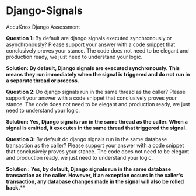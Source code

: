 # Django-Signals
AccuKnox Django Assessment

**Question 1:** By default are django signals executed synchronously or asynchronously? Please support your answer with a code snippet that conclusively proves your stance. The code does not need to be elegant and production ready, we just need to understand your logic.

**Solution: By default, Django signals are executed synchronously. This means they run immediately when the signal is triggered and do not run in a separate thread or process.**

**Question 2**: Do django signals run in the same thread as the caller? Please support your answer with a code snippet that conclusively proves your stance. The code does not need to be elegant and production ready, we just need to understand your logic.

**Solution: Yes, Django signals run in the same thread as the caller. When a signal is emitted, it executes in the same thread that triggered the signal.**

**Question 3:** By default do django signals run in the same database transaction as the caller? Please support your answer with a code snippet that conclusively proves your stance. The code does not need to be elegant and production ready, we just need to understand your logic.

**Solution : Yes, by default, Django signals run in the same database transaction as the caller. However, if an exception occurs in the caller's transaction, any database changes made in the signal will also be rolled back.****
